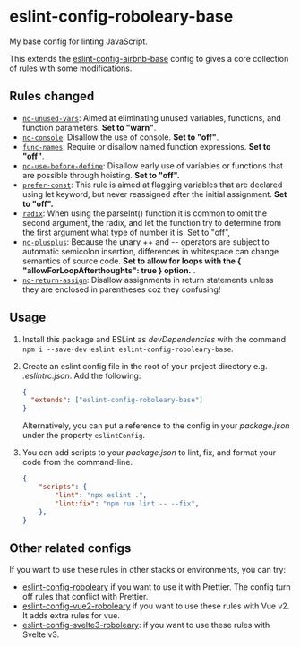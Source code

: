 # eslint-config-roboleary-base

My base config for linting JavaScript.

This extends the [eslint-config-airbnb-base](https://www.npmjs.com/package/eslint-config-airbnb-base) config to gives a core collection of rules with some modifications.

## Rules changed

- [`no-unused-vars`](https://eslint.org/docs/rules/no-unused-vars): Aimed at eliminating unused variables, functions, and function parameters. **Set to "warn"**.
- [`no-console`](https://eslint.org/docs/rules/no-console): Disallow the use of console. **Set to "off"**.
- [`func-names`](https://eslint.org/docs/rules/func-names): Require or disallow named function expressions. **Set to "off"**.
- [`no-use-before-define`](https://eslint.org/docs/rules/no-use-before-define): Disallow early use of variables or functions that are possible through hoisting. **Set to "off".**
- [`prefer-const`](https://eslint.org/docs/rules/prefer-const): This rule is aimed at flagging variables that are declared using let keyword, but never reassigned after the initial assignment. **Set to "off".**
- [`radix`](https://eslint.org/docs/rules/radix): When using the parseInt() function it is common to omit the second argument, the radix, and let the function try to determine from the first argument what type of number it is. Set to "off",
- [`no-plusplus`](https://eslint.org/docs/rules/no-plusplus): Because the unary ++ and -- operators are subject to automatic semicolon insertion, differences in whitespace can change semantics of source code. **Set to allow for loops with the { "allowForLoopAfterthoughts": true } option.**
.
- [`no-return-assign`](https://eslint.org/docs/rules/no-return-assign): Disallow assignments in return statements unless they are enclosed in parentheses coz they confusing!

## Usage

1. Install this package and ESLint as *devDependencies* with the command `npm i --save-dev eslint eslint-config-roboleary-base`.
1. Create an eslint config file in the root of your project directory e.g. _.eslintrc.json_. Add the following:

   ```json
   {
     "extends": ["eslint-config-roboleary-base"]
   }
   ```

   Alternatively, you can put a reference to the config in your _package.json_ under the property `eslintConfig`.

1. You can add scripts to your _package.json_ to lint, fix, and format your code from the command-line.

	```json
	{
		"scripts": {
			"lint": "npx eslint .",
			"lint:fix": "npm run lint -- --fix",
		},
	}
	```

## Other related configs

If you want to use these rules in other stacks or environments, you can try:
- [eslint-config-roboleary](https://www.npmjs.com/package/eslint-config-roboleary) if you want to use it with Prettier. The config turn off rules that conflict with Prettier.
- [eslint-config-vue2-roboleary](https://www.npmjs.com/package/eslint-config-vue2-roboleary) if you want to use these rules with Vue v2. It adds extra rules for vue.
- [eslint-config-svelte3-roboleary](https://www.npmjs.com/package/eslint-config-svelte3-roboleary): if you want to use these rules with Svelte v3.

